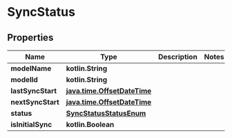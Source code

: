 
# SyncStatus

## Properties
Name | Type | Description | Notes
------------ | ------------- | ------------- | -------------
**modelName** | **kotlin.String** |  | 
**modelId** | **kotlin.String** |  | 
**lastSyncStart** | [**java.time.OffsetDateTime**](java.time.OffsetDateTime.md) |  | 
**nextSyncStart** | [**java.time.OffsetDateTime**](java.time.OffsetDateTime.md) |  | 
**status** | [**SyncStatusStatusEnum**](SyncStatusStatusEnum.md) |  | 
**isInitialSync** | **kotlin.Boolean** |  | 



